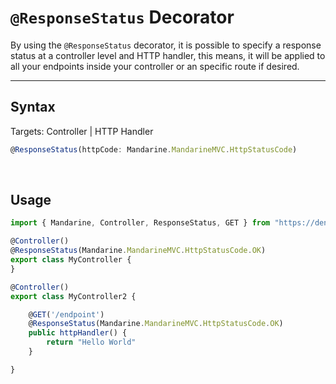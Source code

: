 # `@ResponseStatus` Decorator
By using the `@ResponseStatus` decorator, it is possible to specify a response status at a controller level and HTTP handler, this means, it will be applied to all your endpoints inside your controller or an specific route if desired.

----

## Syntax
Targets: Controller | HTTP Handler
```typescript
@ResponseStatus(httpCode: Mandarine.MandarineMVC.HttpStatusCode)
```

&nbsp;

## Usage

```typescript
import { Mandarine, Controller, ResponseStatus, GET } from "https://deno.land/x/mandarinets@v2.1.0/mod.ts";

@Controller()
@ResponseStatus(Mandarine.MandarineMVC.HttpStatusCode.OK)
export class MyController {
}

@Controller()
export class MyController2 {

    @GET('/endpoint')
    @ResponseStatus(Mandarine.MandarineMVC.HttpStatusCode.OK)
    public httpHandler() {
        return "Hello World"
    }

}
```
